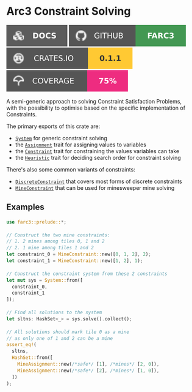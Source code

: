# Arc3 Constraint Solving

<!-- cargo-rdme start -->

[![Crate documentation](https://raw.githubusercontent.com/Just-Helpful/Farc3/refs/heads/main/.github/badges/docs.svg)](
  https://docs.rs/farc3/latest/farc3
)
[![Github homepage](https://raw.githubusercontent.com/Just-Helpful/Farc3/refs/heads/main/.github/badges/github.svg)](
  https://github.com/Just-Helpful/Farc3
)
[![Package version](https://raw.githubusercontent.com/Just-Helpful/Farc3/refs/heads/main/.github/badges/version.svg)](
  https://crates.io/crates/farc3
)
[![Package version](https://raw.githubusercontent.com/Just-Helpful/Farc3/refs/heads/main/.github/badges/coverage.svg)][coverage-url]

[coverage-url]: https://github.com/Just-Helpful/Farc3/actions/runs/15835493795/artifacts/3387112085

A semi-generic approach to solving Constraint Satisfaction Problems,\
with the possibility to optimise based on the specific implementation of Constraints.

The primary exports of this crate are:

- [`System`] for generic constraint solving
- the [`Assignment`] trait for assigning values to variables
- the [`Constraint`] trait for constraining the values variables can take
- the [`Heuristic`] trait for deciding search order for constraint solving

[`System`]: https://docs.rs/farc3/latest/farc3/system/struct.System.html
[`Assignment`]: https://docs.rs/farc3/latest/farc3/assignment/trait.Assignment.html
[`Constraint`]: https://docs.rs/farc3/latest/farc3/constraint/trait.Constraint.html
[`Heuristic`]: https://docs.rs/farc3/latest/farc3/heuristics/trait.Heuristic.html

There's also some common variants of constraints:

- [`DiscreteConstraint`] that covers most forms of discrete constraints
- [`MineConstraint`] that can be used for minesweeper mine solving

[`DiscreteConstraint`]: https://docs.rs/farc3/latest/farc3/systems/generic/constraint/struct.DiscreteConstraint.html
[`MineConstraint`]: https://docs.rs/farc3/latest/farc3/systems/mines/constraint/struct.MineConstraint.html

## Examples

```rust
use farc3::prelude::*;

// Construct the two mine constraints:
// 1. 2 mines among tiles 0, 1 and 2
// 2. 1 mine among tiles 1 and 2
let constraint_0 = MineConstraint::new([0, 1, 2], 2);
let constraint_1 = MineConstraint::new([1, 2], 1);

// Construct the constraint system from these 2 constraints
let mut sys = System::from([
  constraint_0,
  constraint_1
]);

// Find all solutions to the system
let sltns: HashSet<_> = sys.solve().collect();

// All solutions should mark tile 0 as a mine
// as only one of 1 and 2 can be a mine
assert_eq!(
  sltns,
  HashSet::from([
    MineAssignment::new(/*safe*/ [1], /*mines*/ [2, 0]),
    MineAssignment::new(/*safe*/ [2], /*mines*/ [1, 0]),
  ])
);
```

<!-- cargo-rdme end -->
